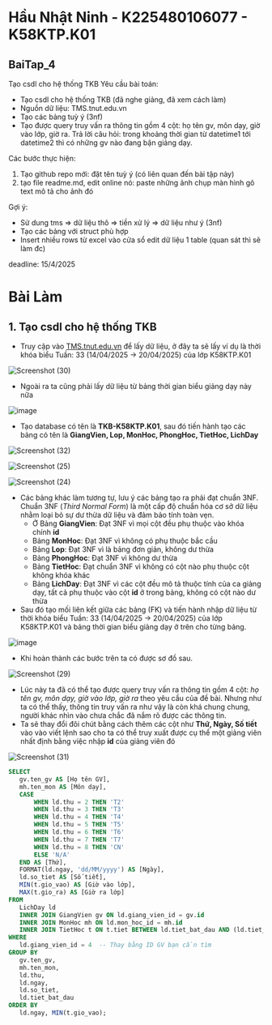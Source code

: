 # Hầu Nhật Ninh - K225480106077 - K58KTP.K01
## BaiTap_4
Tạo csdl cho hệ thống TKB
Yêu cầu bài toán:
 - Tạo csdl cho hệ thống TKB (đã nghe giảng, đã xem cách làm)
 - Nguồn dữ liệu: TMS.tnut.edu.vn
 - Tạo các bảng tuỳ ý (3nf)
 - Tạo được query truy vấn ra thông tin gồm 4 cột: họ tên gv, môn dạy, giờ vào lớp, giờ ra.
   Trả lời câu hỏi: trong khoảng thời gian từ datetime1 tới datetime2 thì có những gv nào đang bận giảng dạy.

Các bước thực hiện:
1. Tạo github repo mới: đặt tên tuỳ ý (có liên quan đến bài tập này)
2. tạo file readme.md, edit online nó:
   paste những ảnh chụp màn hình gõ text mô tả cho ảnh đó
   
Gợi ý:
  - Sử dung tms => dữ liệu thô => tiền xử lý => dữ liệu như ý (3nf)
  - Tạo các bảng với struct phù hợp
  - Insert nhiều rows từ excel vào cửa sổ edit dữ liệu 1 table (quan sát thì sẽ làm đc)

deadline: 15/4/2025

# Bài Làm 
## 1. Tạo csdl cho hệ thống TKB
 - Truy cập vào [TMS.tnut.edu.vn](https://tms.tnut.edu.vn/tkb/lop.html) để lấy dữ liệu, ở đây ta sẽ lấy ví dụ là thời khóa biểu Tuần: 33 (14/04/2025 → 20/04/2025) của lớp K58KTP.K01

![Screenshot (30)](https://github.com/user-attachments/assets/cbed0435-566d-4380-8185-48869b86b020)

 - Ngoài ra ta cũng phải lấy dữ liệu từ bảng thời gian biểu giảng dạy này nữa

![image](https://github.com/user-attachments/assets/e5c31d51-8b9e-44b3-abf4-faa3236e8fd7)

 - Tạo database có tên là __TKB-K58KTP.K01__, sau đó tiến hành tạo các bảng có tên là __GiangVien, Lop, MonHoc, PhongHoc, TietHoc, LichDay__
  
![Screenshot (32)](https://github.com/user-attachments/assets/a553d2e8-f78a-41b0-ba21-03f0633cc2af)
 
![Screenshot (25)](https://github.com/user-attachments/assets/ba32b8a6-5c19-42be-a0eb-96674cf763fb)

![Screenshot (24)](https://github.com/user-attachments/assets/fea8ddf1-13d7-4259-b764-5d3959e0263d)
 
 - Các bảng khác làm tương tự, lưu ý các bảng tạo ra phải đạt chuẩn 3NF. Chuẩn 3NF (*Third Normal Form*) là một cấp độ chuẩn hóa cơ sở dữ liệu nhằm loại bỏ sự dư thừa dữ liệu và đảm bảo tính toàn vẹn.
    - Ở Bảng __GiangVien__: Đạt 3NF vì mọi cột đều phụ thuộc vào khóa chính __id__
    - Bảng __MonHoc__: Đạt 3NF vì không có phụ thuộc bắc cầu
    - Bảng __Lop__: Đạt 3NF vì là bảng đơn giản, không dư thừa
    - Bảng __PhongHoc__: Đạt 3NF vì không dư thừa
    - Bảng __TietHoc__: Đạt chuẩn 3NF vì không có cột nào phụ thuộc cột không khóa khác
    - Bảng __LichDay__: Đạt 3NF vì các cột đều mô tả thuộc tính của ca giảng dạy, tất cả phụ thuộc vào cột __id__ ở trong bảng, không có cột nào dư thừa  
 - Sau đó tạo mối liên kết giữa các bảng (FK) và tiến hành nhập dữ liệu từ thời khóa biểu Tuần: 33 (14/04/2025 → 20/04/2025) của lớp K58KTP.K01 và bảng thời gian biểu giảng dạy ở trên cho từng bảng.

![image](https://github.com/user-attachments/assets/51e0fec9-fbf4-4a3d-a26e-fd2eb736a474)
   
 - Khi hoàn thành các bước trên ta có được sơ đồ sau.

![Screenshot (29)](https://github.com/user-attachments/assets/accf9d27-a17c-4e19-a6b0-c082ce88b8d4)
   
 - Lúc này ta đã có thể tạo được query truy vấn ra thông tin gồm 4 cột: *họ tên gv, môn dạy, giờ vào lớp, giờ ra* theo yêu cầu của đề bài. Nhưng như ta có thể thấy, thông tin truy vấn ra như vậy là còn khá chung chung, người khác nhìn vào chưa chắc đã nắm rõ được các thông tin.
 - Ta sẽ thay đổi đôi chút bằng cách thêm các cột như __Thứ, Ngày, Số tiết__ vào vào viết lệnh sao cho ta có thể truy xuất được cụ thể một giảng viên nhất định bằng việc nhập __id__ của giảng viên đó

![Screenshot (31)](https://github.com/user-attachments/assets/f5e00627-6c9e-4ed6-9dee-9a00ece4b07a)
   
 ```sql
SELECT 
    gv.ten_gv AS [Họ tên GV],
    mh.ten_mon AS [Môn dạy],
    CASE 
        WHEN ld.thu = 2 THEN 'T2'
        WHEN ld.thu = 3 THEN 'T3'
        WHEN ld.thu = 4 THEN 'T4'
        WHEN ld.thu = 5 THEN 'T5'
        WHEN ld.thu = 6 THEN 'T6'
        WHEN ld.thu = 7 THEN 'T7'
        WHEN ld.thu = 8 THEN 'CN'
        ELSE 'N/A'
    END AS [Thứ],
    FORMAT(ld.ngay, 'dd/MM/yyyy') AS [Ngày],
    ld.so_tiet AS [Số tiết],
    MIN(t.gio_vao) AS [Giờ vào lớp],
    MAX(t.gio_ra) AS [Giờ ra lớp]
FROM 
    LichDay ld
    INNER JOIN GiangVien gv ON ld.giang_vien_id = gv.id
    INNER JOIN MonHoc mh ON ld.mon_hoc_id = mh.id
    INNER JOIN TietHoc t ON t.tiet BETWEEN ld.tiet_bat_dau AND (ld.tiet_bat_dau + ld.so_tiet - 1)
WHERE 
    ld.giang_vien_id = 4  -- Thay bằng ID GV bạn cần tìm
GROUP BY
    gv.ten_gv,
    mh.ten_mon,
    ld.thu,
    ld.ngay,
    ld.so_tiet,
    ld.tiet_bat_dau
ORDER BY 
    ld.ngay, MIN(t.gio_vao);






 
